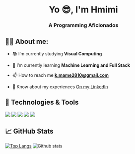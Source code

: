 <h1 align="center">Yo 😎, I'm Hmimi</h1>
<h3 align="center">A Programming Aficionados</h3>

## 👨‍🏫 About me:

- 📚 I’m currently studying **Visual Computing**

- 🌱 I’m currently learning **Machine Learning and Full Stack**

- 📫 How to reach me **k.mame2810@gmail.com**

- 📄 Know about my experiences [On my LinkedIn](https://www.linkedin.com/in/ahmed-moussaoui-581518203/)


## 🔧 Technologies & Tools
![](https://img.shields.io/badge/OS-Windows-informational?style=flat&logo=windows&logoColor=white&color=2bbc8a)
![](https://img.shields.io/badge/Editor-VSCode-informational?style=flat&logo=visualstudiocode&logoColor=white&color=2bbc8a)
![](https://img.shields.io/badge/Code-Python-informational?style=flat&logo=python&logoColor=white&color=2bbc8a)
![](https://img.shields.io/badge/Code-JavaScript-informational?style=flat&logo=javascript&logoColor=white&color=2bbc8a)
![](https://img.shields.io/badge/Code-Vue-informational?style=flat&logo=vue.js&logoColor=white&color=2bbc8a)

## 📈 GitHub Stats
[![Top Langs](https://github-readme-stats.vercel.app/api/top-langs/?username=smuglilgoat&layout=compact)](https://github.com/smugligoat)
![Github stats](https://github-readme-stats.vercel.app/api?username=smuglilgoat&show_icons=true)
